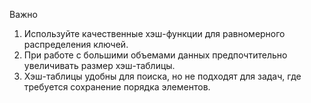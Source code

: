 
Важно

1. Используйте качественные хэш-функции для равномерного распределения ключей.
2. При работе с большими объемами данных предпочтительно увеличивать размер хэш-таблицы.
3. Хэш-таблицы удобны для поиска, но не подходят для задач, где требуется сохранение порядка элементов.